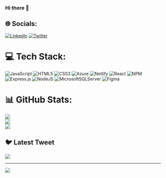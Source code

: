 ### Hi there 👋

<!--
**dheerajy1/dheerajy1** is a ✨ _special_ ✨ repository because its `README.md` (this file) appears on your GitHub profile.

Here are some ideas to get you started:

- 🔭 I’m currently working on ...
- 🌱 I’m currently learning ...
- 👯 I’m looking to collaborate on ...
- 🤔 I’m looking for help with ...
- 💬 Ask me about ...
- 📫 How to reach me: ...
- 😄 Pronouns: ...
- ⚡ Fun fact: ...
-->
## 🌐 Socials:

[![LinkedIn](https://img.shields.io/badge/LinkedIn-%230077B5.svg?logo=linkedin&logoColor=white)](https://linkedin.com/in/dheerajy1) [![Twitter](https://img.shields.io/badge/Twitter-%231DA1F2.svg?logo=Twitter&logoColor=white)](https://twitter.com/dheerajyy1)

# 💻 Tech Stack:

![JavaScript](https://img.shields.io/badge/javascript-%23323330.svg?style=for-the-badge&logo=javascript&logoColor=%23F7DF1E) ![HTML5](https://img.shields.io/badge/html5-%23E34F26.svg?style=for-the-badge&logo=html5&logoColor=white) ![CSS3](https://img.shields.io/badge/css3-%231572B6.svg?style=for-the-badge&logo=css3&logoColor=white) ![Azure](https://img.shields.io/badge/azure-%230072C6.svg?style=for-the-badge&logo=azure-devops&logoColor=white) ![Netlify](https://img.shields.io/badge/netlify-%23000000.svg?style=for-the-badge&logo=netlify&logoColor=#00C7B7) ![React](https://img.shields.io/badge/react-%2320232a.svg?style=for-the-badge&logo=react&logoColor=%2361DAFB) ![NPM](https://img.shields.io/badge/NPM-%23000000.svg?style=for-the-badge&logo=npm&logoColor=white) ![Express.js](https://img.shields.io/badge/express.js-%23404d59.svg?style=for-the-badge&logo=express&logoColor=%2361DAFB) ![NodeJS](https://img.shields.io/badge/node.js-6DA55F?style=for-the-badge&logo=node.js&logoColor=white) ![MicrosoftSQLServer](https://img.shields.io/badge/Microsoft%20SQL%20Sever-CC2927?style=for-the-badge&logo=microsoft%20sql%20server&logoColor=white) ![Figma](https://img.shields.io/badge/figma-%23F24E1E.svg?style=for-the-badge&logo=figma&logoColor=white)

# 📊 GitHub Stats:

![](https://github-readme-stats.vercel.app/api?username=dheerajy1&theme=default&hide_border=false&include_all_commits=true&count_private=true)<br/>
![](https://github-readme-streak-stats.herokuapp.com/?user=dheerajy1&theme=default&hide_border=false)<br/>
![](https://github-readme-stats.vercel.app/api/top-langs/?username=dheerajy1&theme=default&hide_border=false&include_all_commits=true&count_private=true&layout=compact)

## 🐦 Latest Tweet

[![](https://gtce.itsvg.in/api?username=yssdheeraj&theme=dracula&response=true&border=true&time=true&icon=default)](https://github.com/VishwaGauravIn/github-twitter-card-embed)

---

[![](https://visitcount.itsvg.in/api?id=dheerajy1&icon=0&color=0)](https://visitcount.itsvg.in)

